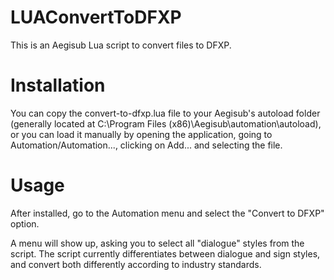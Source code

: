 # LUAConvertToDFXP

This is an Aegisub Lua script to convert files to DFXP.

# Installation

You can copy the convert-to-dfxp.lua file to your Aegisub's autoload folder (generally located at C:\Program Files (x86)\Aegisub\automation\autoload), or you can load it manually by opening the application, going to Automation/Automation..., clicking on Add... and selecting the file.

# Usage

After installed, go to the Automation menu and select the "Convert to DFXP" option.

A menu will show up, asking you to select all "dialogue" styles from the script. The script currently differentiates between dialogue and sign styles, and convert both differently according to industry standards.
